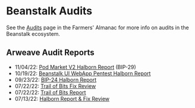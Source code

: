 # Beanstalk Audits

See the [Audits](https://docs.bean.money/protocol-resources/audits) page in the Farmers' Almanac for more info on audits in the Beanstalk ecosystem.

## Arweave Audit Reports

* 11/04/22: [Pod Market V2 Halborn Report](https://arweave.net/4GwrRBM7K-0SvyryHVH1oQDpkcbwnAm3up45bYf_RYA) (BIP-29)
* 10/19/22: [Beanstalk UI WebApp Pentest Halborn Report](https://arweave.net/o3PO8IqR0EFtkjmgATMXbMkMaZL3AcWYnHYq7XT8U3Q)
* 09/23/22: [BIP-24 Halborn Report](https://arweave.net/9CX_DCDceBugfmpHhxlL85gkCn-4Yu0eQQQsZ9ckY8w)
* 07/22/22: [Trail of Bits Fix Review](https://arweave.net/5I9RndHbz5X1x785-jQ3IeVcv-LuB-EmpKCsJGa9OuA)
* 07/22/22: [Trail of Bits Report](https://arweave.net/5EH9Bl7dtI7B3Ws5l-dTezISNegODxAw6VHcb7JlHW8)
* 07/13/22: [Halborn Report & Fix Review](https://arweave.net/0Ad4kyk1DtiPOa5swQu6rxQzzfbdUq5_fxhk4LLO8L0)
